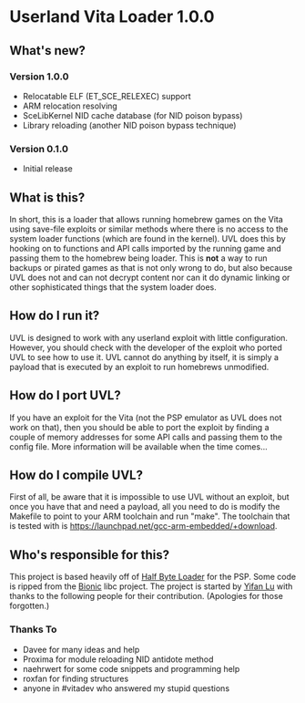 Userland Vita Loader 1.0.0
===============================================================================

## What's new?

### Version 1.0.0

* Relocatable ELF (ET_SCE_RELEXEC) support
* ARM relocation resolving
* SceLibKernel NID cache database (for NID poison bypass)
* Library reloading (another NID poison bypass technique)

### Version 0.1.0

* Initial release

## What is this?

In short, this is a loader that allows running homebrew games on the Vita using 
save-file exploits or similar methods where there is no access to the system 
loader functions (which are found in the kernel). UVL does this by hooking on 
to functions and API calls imported by the running game and passing them to 
the homebrew being loader. This is **not** a way to run backups or pirated 
games as that is not only wrong to do, but also because UVL does not and can 
not decrypt content nor can it do dynamic linking or other sophisticated things 
that the system loader does.

## How do I run it?

UVL is designed to work with any userland exploit with little configuration. 
However, you should check with the developer of the exploit who ported UVL 
to see how to use it. UVL cannot do anything by itself, it is simply a 
payload that is executed by an exploit to run homebrews unmodified.

## How do I port UVL?

If you have an exploit for the Vita (not the PSP emulator as UVL does not work 
on that), then you should be able to port the exploit by finding a couple of 
memory addresses for some API calls and passing them to the config file. 
More information will be available when the time comes...

## How do I compile UVL?

First of all, be aware that it is impossible to use UVL without an exploit, 
but once you have that and need a payload, all you need to do is modify 
the Makefile to point to your ARM toolchain and run "make". The toolchain 
that is tested with is <https://launchpad.net/gcc-arm-embedded/+download>.

## Who's responsible for this?

This project is based heavily off of 
[Half Byte Loader](http://valentine-hbl.googlecode.com/) for the PSP. 
Some code is ripped from the 
[Bionic](https://github.com/android/platform_bionic/) libc project.
The project is started by [Yifan Lu](http://yifan.lu/) with thanks to 
the following people for their contribution. (Apologies for those 
forgotten.)

### Thanks To

* Davee for many ideas and help
* Proxima for module reloading NID antidote method
* naehrwert for some code snippets and programming help
* roxfan for finding structures
* anyone in #vitadev who answered my stupid questions
